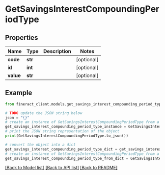 # GetSavingsInterestCompoundingPeriodType


## Properties

Name | Type | Description | Notes
------------ | ------------- | ------------- | -------------
**code** | **str** |  | [optional] 
**id** | **int** |  | [optional] 
**value** | **str** |  | [optional] 

## Example

```python
from fineract_client.models.get_savings_interest_compounding_period_type import GetSavingsInterestCompoundingPeriodType

# TODO update the JSON string below
json = "{}"
# create an instance of GetSavingsInterestCompoundingPeriodType from a JSON string
get_savings_interest_compounding_period_type_instance = GetSavingsInterestCompoundingPeriodType.from_json(json)
# print the JSON string representation of the object
print(GetSavingsInterestCompoundingPeriodType.to_json())

# convert the object into a dict
get_savings_interest_compounding_period_type_dict = get_savings_interest_compounding_period_type_instance.to_dict()
# create an instance of GetSavingsInterestCompoundingPeriodType from a dict
get_savings_interest_compounding_period_type_from_dict = GetSavingsInterestCompoundingPeriodType.from_dict(get_savings_interest_compounding_period_type_dict)
```
[[Back to Model list]](../README.md#documentation-for-models) [[Back to API list]](../README.md#documentation-for-api-endpoints) [[Back to README]](../README.md)


